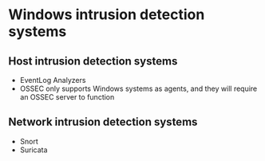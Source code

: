 # Windows intrusion detection systems

## Host intrusion detection systems

* EventLog Analyzers
* OSSEC only supports Windows systems as agents, and they will require an OSSEC server to function

## Network intrusion detection systems

* Snort
* Suricata


